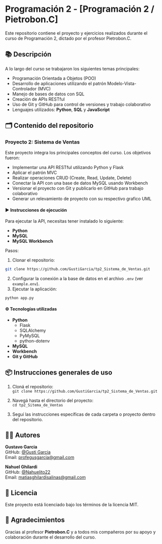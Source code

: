 # Programación 2 - [Programación 2 / Pietrobon.C]

Este repositorio contiene el proyecto y ejercicios realizados durante el curso de Programación 2, dictado por el profesor Pietrobon.C.

## 📚 Descripción

A lo largo del curso se trabajaron los siguientes temas principales:

- Programación Orientada a Objetos (POO)
- Desarrollo de aplicaciones utilizando el patrón Modelo-Vista-Controlador (MVC)
- Manejo de bases de datos con SQL
- Creación de APIs RESTful
- Uso de Git y GitHub para control de versiones y trabajo colaborativo
- Lenguajes utilizados: **Python**, **SQL** y **JavaScript**

## 🗂️ Contenido del repositorio

### Proyecto 2: Sistema de Ventas

Este proyecto integra los principales conceptos del curso. Los objetivos fueron:

- Implementar una API RESTful utilizando Python y Flask
- Aplicar el patrón MVC
- Realizar operaciones CRUD (Create, Read, Update, Delete)
- Conectar la API con una base de datos MySQL usando Workbench
- Versionar el proyecto con Git y publicarlo en GitHub para trabajo colaborativo
- Generar un relevamiento de proyecto con su respectivo grafico UML 

#### ▶️ Instrucciones de ejecución

Para ejecutar la API, necesitas tener instalado lo siguiente:

- **Python**
- **MySQL**
- **MySQL Workbench**

Pasos:

1. Clonar el repositorio:

```bash
git clone https://github.com/GustiGarcia/tp2_Sistema_de_Ventas.git
```

2. Configurar la conexión a la base de datos en el archivo `.env` (ver `example.env`).
3. Ejecutar la aplicación:

```bash
python app.py
```

#### ⚙️ Tecnologías utilizadas

- **Python**
  - Flask
  - SQLAlchemy
  - PyMySQL
  - python-dotenv
- **MySQL**
- **Workbench**
- **Git y GitHub**

## 📦 Instrucciones generales de uso

1. Cloná el repositorio:  
   `git clone https://github.com/GustiGarcia/tp2_Sistema_de_Ventas.git`

2. Navegá hasta el directorio del proyecto:  
   `cd tp2_Sitema_de_Ventas`

3. Seguí las instrucciones específicas de cada carpeta o proyecto dentro del repositorio.


## 👨‍💻 Autores

**Gustavo Garcia**  
GitHub: [@Gusti Garcia](https://github.com/GustiGarcia)  
Email: profegusgarcia@gmail.com

**Nahuel Ghilardi**  
GitHub: [@Nahuelito22](https://github.com/Nahuelito22)  
Email: matiasghilardisalinas@gmail.com

## 📄 Licencia

Este proyecto está licenciado bajo los términos de la licencia MIT.

## 🤝 Agradecimientos

Gracias al profesor **Pietrobon.C** y a todos mis compañeros por su apoyo y colaboración durante el desarrollo del curso.
